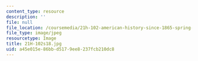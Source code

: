 ```yaml
---
content_type: resource
description: ''
file: null
file_location: /coursemedia/21h-102-american-history-since-1865-spring-2018/a45e015e86bbd5179ee8237fcb210dc8_21H-102s18.jpg
file_type: image/jpeg
resourcetype: Image
title: 21H-102s18.jpg
uid: a45e015e-86bb-d517-9ee8-237fcb210dc8
---
```

